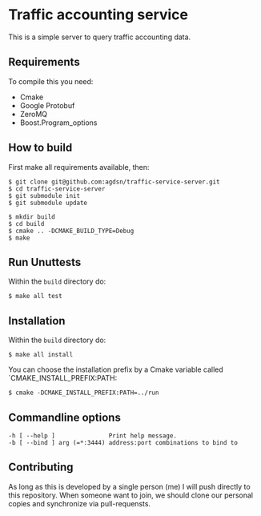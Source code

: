 # Traffic accounting service

This is a simple server to query traffic accounting data.

## Requirements

To compile this you need:

* Cmake
* Google Protobuf
* ZeroMQ
* Boost.Program_options

## How to build

First make all requirements available, then:

    $ git clone git@github.com:agdsn/traffic-service-server.git
    $ cd traffic-service-server
    $ git submodule init
    $ git submodule update
    
    $ mkdir build
    $ cd build
    $ cmake .. -DCMAKE_BUILD_TYPE=Debug
    $ make

## Run Unuttests

Within the `build` directory do:

    $ make all test

## Installation

Within the `build` directory do:

    $ make all install

You can choose the installation prefix by a Cmake variable
called `CMAKE_INSTALL_PREFIX:PATH:

    $ cmake -DCMAKE_INSTALL_PREFIX:PATH=../run

## Commandline options

    -h [ --help ]               Print help message.
    -b [ --bind ] arg (=*:3444) address:port combinations to bind to

## Contributing

As long as this is developed by a single person (me) I will push
directly to this repository. When someone want to join, we should
clone our personal copies and synchronize via pull-requensts.
